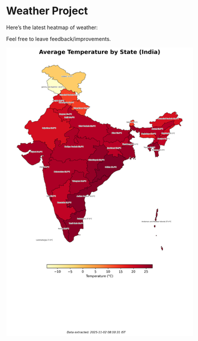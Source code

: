 # Weather Project

Here’s the latest heatmap of weather:

Feel free to leave feedback/improvements.

![India Heatmap](docs/assets/india_heatmap.png?v=06C4A1)
